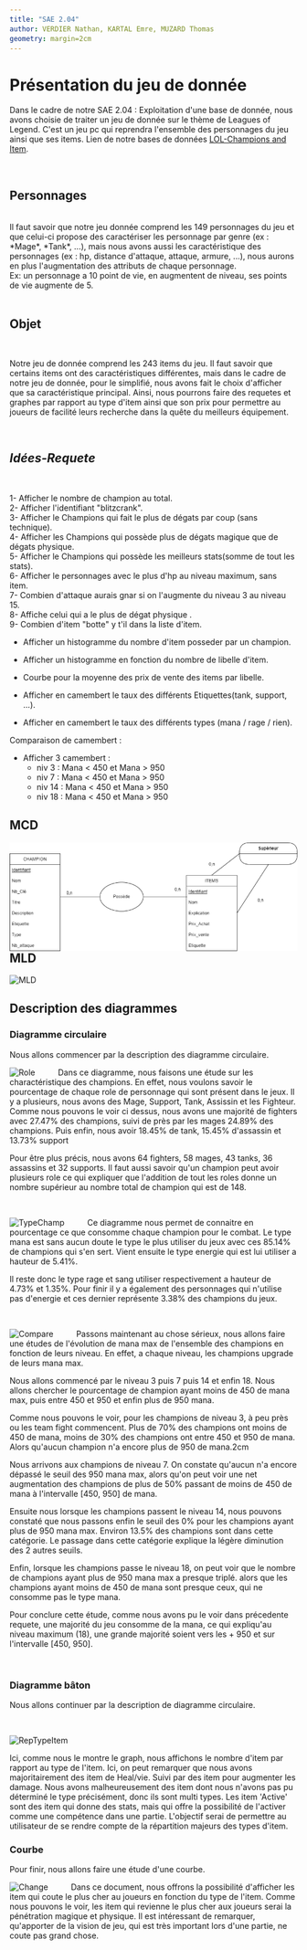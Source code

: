 ```yaml
---
title: "SAE 2.04"
author: VERDIER Nathan, KARTAL Emre, MUZARD Thomas
geometry: margin=2cm
---
```


# Présentation du jeu de donnée

Dans le cadre de  notre SAE 2.04 : Exploitation d'une base de donnée, nous avons choisie de traiter un jeu de donnée sur le thème de Leagues of Legend. C'est un jeu pc qui reprendra l'ensemble des personnages du jeu ainsi que ses items.
Lien de notre bases de données [LOL-Champions and Item](https://www.kaggle.com/datasets/gyejr95/league-of-legendslol-champion-and-item-2020).

<br>

## Personnages
<br>
Il faut savoir que notre jeu donnée comprend les 149 personnages du jeu et que celui-ci propose des caractériser les personnage par genre (ex : *Mage*, *Tank*, ...), mais nous avons aussi les caractéristique des personnages (ex : hp, distance d'attaque, attaque, armure, ...), nous aurons en plus l'augmentation des attributs de chaque personnage. <br>Ex: un personnage a 10 point de vie, en augmentent de niveau, ses points de vie augmente de 5.<br>

<br>

## Objet

<br>

Notre jeu de donnée comprend les 243 items du jeu. Il faut savoir que certains items ont des caractéristiques différentes, mais dans le cadre de notre jeu de donnée, pour le simplifié, nous avons fait le choix d'afficher que sa caractéristique principal. Ainsi, nous pourrons faire des requetes et graphes par rapport au type d'item ainsi que son prix pour permettre au joueurs de facilité leurs recherche dans la quête du meilleurs équipement.

<br>

## *Idées-Requete*

<br>

1- Afficher le nombre de champion au total.<br>
2- Afficher l'identifiant "blitzcrank".<br>
3- Afficher le Champions qui fait le plus de dégats par coup (sans technique).<br>
4- Afficher les Champions qui possède plus de dégats magique que de dégats physique.<br>
5- Afficher le Champions qui possède les meilleurs stats(somme de tout les stats).<br>
6- Afficher le personnages avec le plus d'hp au niveau maximum, sans item.<br>
7- Combien d'attaque aurais gnar si on l'augmente du niveau 3 au niveau 15.<br>
8- Affiche celui qui a le plus de dégat physique .<br>
9- Combien d'item "botte" y t'il dans la liste d'item.<br>

- Afficher un histogramme du nombre d'item posseder par un champion.
- Afficher un histogramme en fonction du nombre de libelle d'item.

- Courbe pour la moyenne des prix de vente des items par libelle.<br>

- Afficher en camembert le taux des différents Etiquettes(tank, support, ...).
- Afficher en camembert le taux des différents types (mana / rage / rien).

Comparaison de camembert :
- Afficher 3 camembert :
     - niv 3 : Mana < 450 et Mana > 950
     - niv 7 :  Mana < 450 et Mana > 950
     - niv 14 :  Mana < 450 et Mana > 950
     - niv 18 : Mana < 450 et Mana > 950


## MCD

<img src="MCD.png"
     alt="MCD"
     style="float: left; margin-right: 40px;" />

<br>

## MLD

<img src="MLD.png"
     alt="MLD"
     style="float: left; margin-right: 40px;" />

<br>

## Description des diagrammes

### Diagramme circulaire

Nous allons commencer par la description des diagramme circulaire.


<img src="Role.png"
     alt="Role"
     style="float: left; margin-right: 40px;" />


Dans ce diagramme, nous faisons une étude sur les charactéristique des champions. En effet, nous voulons savoir le pourcentage de chaque role de personnage qui sont présent dans le jeux. Il y a plusieurs, nous avons des Mage, Support, Tank, Assissin et les Fighteur. Comme nous pouvons le voir ci dessus, nous avons une majorité de fighters avec 27.47% des champions, suivi de près par les mages 24.89% des champions. Puis enfin, nous avoir 18.45% de tank, 15.45% d'assassin et 13.73% support

Pour être plus précis, nous avons 64 fighters, 58 mages, 43 tanks, 36 assassins et 32 supports. Il faut aussi savoir qu'un champion peut avoir plusieurs role ce qui expliquer que l'addition de tout les roles donne un nombre supérieur au nombre total de champion qui est de 148.


<br>

<img src="TypeChamp.png"
     alt="TypeChamp"
     style="float: left; margin-right: 40px;" />
     
Ce diagramme nous permet de connaitre en pourcentage ce que consomme chaque champion pour le combat. Le type mana est sans aucun doute le type le plus utiliser du jeux avec ces 85.14% de champions qui s'en sert. Vient ensuite le type energie qui est lui utiliser a hauteur de 5.41%. 

Il reste donc le type rage et sang utiliser respectivement a hauteur de 4.73% et 1.35%. Pour finir il y a également des personnages qui n'utilise pas d'energie et ces dernier représente 3.38% des champions du jeux.

<br>



<img src="Compare.png"
     alt="Compare"
     style="float: left; margin-right: 40px;" />

Passons maintenant au chose sérieux, nous allons faire une études de l'évolution de mana max de l'ensemble des champions en fonction de leurs niveau. En effet, a chaque niveau, les champions upgrade de leurs mana max.

Nous allons commencé par le niveau 3 puis 7 puis 14 et enfin 18. Nous allons chercher le pourcentage de champion ayant moins de 450 de mana max, puis entre 450 et 950 et enfin plus de 950 mana.

Comme nous pouvons le voir, pour les champions de niveau 3, à peu près ou les team fight commencent. Plus de 70% des champions ont moins de 450 de mana, moins de 30% des champions ont entre 450 et 950 de mana. Alors qu'aucun champion n'a encore plus de 950 de mana.2cm

Nous arrivons aux champions de niveau 7. On constate qu'aucun n'a encore dépassé le seuil des 950 mana max, alors qu'on peut voir une net augmentation des champions de plus de 50% passant de moins de 450 de mana à l'intervalle [450, 950] de mana.

Ensuite nous lorsque les champions passent le niveau 14, nous pouvons constaté que nous passons enfin le seuil des 0% pour les champions ayant plus de 950 mana max. Environ 13.5% des champions sont dans cette catégorie. Le passage dans cette catégorie explique la légère diminution des 2 autres seuils.

Enfin, lorsque les champions passe le niveau 18, on peut voir que le nombre de champions ayant plus de 950 mana max a presque triplé. alors que les champions ayant moins de 450 de mana sont presque ceux, qui ne consomme pas le type mana.

Pour conclure cette étude, comme nous avons pu le voir dans précedente requete, une majorité du jeu consomme de la mana, ce qui expliqu'au niveau maximum (18), une grande majorité soient vers les + 950 et sur l'intervalle [450, 950].


<br>


### Diagramme bâton

Nous allons continuer par la description de diagramme circulaire.

<br>

<img src="RepTypeItem.png"
     alt="RepTypeItem"
     style="float: left; margin-right: 40px;" />

<br>

Ici, comme nous le montre le graph, nous affichons le nombre d'item par rapport au type de l'item. Ici, on peut remarquer que nous avons majoritairement des item de Heal/vie. Suivi par des item pour augmenter les damage. Nous avons malheureusement des item dont nous n'avons pas pu déterminé le type précisément, donc ils sont multi types. Les item 'Active' sont des item qui donne des stats, mais qui offre la possibilité de l'activer comme une compétence dans une partie. L'objectif serai de permettre au utilisateur de se rendre compte de la répartition majeurs des types d'item.

### Courbe

Pour finir, nous allons faire une étude d'une courbe.
<br>

<img src="PrixTypeItem.png"
     alt="Change"
     style="float: left; margin-right: 40px;" />

Dans ce document, nous offrons la possibilité d'afficher les item qui coute le plus cher au joueurs en fonction du type de l'item. Comme nous pouvons le voir, les item qui revienne le plus cher aux joueurs serai la pénétration magique et physique. Il est intéressant de remarquer, qu'apporter de la vision de jeu, qui est très important lors d'une partie, ne coute pas grand chose.